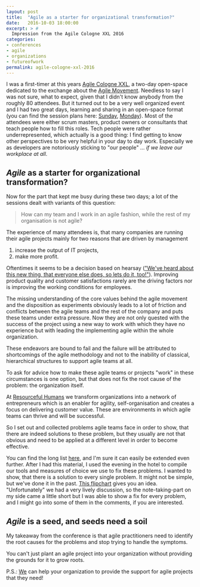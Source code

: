 ```yaml
---
layout: post
title:  "Agile as a starter for organizational transformation?"
date:   2016-10-03 18:00:00
excerpt: > #
  Impression from the Agile Cologne XXL 2016
categories:
- conferences
- agile
- organizations
- futureofwork
permalink: agile-cologne-xxl-2016
---
```


I was a first-timer at this years [Agile Cologne XXL][1], a two-day 
open-space dedicated to the exchange about the [Agile Movement][2].
Needless to say I was not sure, what to expect, given that I didn't
know anybody from the roughly 80 attendees. But it turned out to be
a very well organized event and I had two great days, learning and 
sharing in an open-space format (you can find the session plans here: 
[Sunday][su], [Monday][mo]). Most of the attendees were either scrum 
masters, product owners or consultants that teach people how to fill 
this roles. Tech people were rather underrepresented, which actually
is a good thing: I find getting to know other perspectives to be very
helpful in your day to day work. Especially we as developers are 
notoriously sticking to "our people" … *if we leave our workplace at
all*.

## *Agile* as a starter for organizational transformation?

Now for the part that kept me busy during these two days; a lot of the 
sessions dealt with variants of this question:
  
> How can my team and I work in an agile fashion, while the rest of my
> organisation is not agile?
 
The experience of many attendees is, that many companies are running 
their agile projects mainly for two reasons that are driven by management 

1. increase the output of IT projects, 
2. make more profit. 

Oftentimes it seems to be a decision based on hearsay (["We've heard 
about this new thing, that everyone else does, so lets do it, 
too!"][gap]). Improving product quality and customer satisfactions 
rarely are the driving factors nor is improving the working conditions 
for employees.

The missing understanding of the core values behind the agile movement
and the disposition as experiments obviously leads to a lot of friction 
and conflicts between the agile teams and the rest of the company and 
puts these teams under extra pressure. Now they are not only quested 
with the success of the project using a new way to work with which they 
have no experience but with leading the implementing agile within the 
whole organization. 

These endeavors are bound to fail and the failure will be attributed to
shortcomings of the agile methodology and not to the inability of 
classical, hierarchical structures to support agile teams at all.

To ask for advice how to make these agile teams or projects "work" in
these circumstances is one option, but that does not fix the root cause 
of the problem: the organization itself.

At [Resourceful Humans][RH] we transform organizations into a network of 
entrepreneurs which is an enabler for agility, self-organisation and 
creates a focus on delivering customer value. These are environments
in which agile teams can thrive and will be successful. 

So I set out and collected problems agile teams face in order to show,
that there are indeed solutions to these problem, but they usually are 
not that obvious and need to be applied at a different level in order
to become effective.

You can find the long list [here][probs], and I'm sure it can easily be 
extended even further. After I had this material, I used the evening in 
the hotel to compile our tools and measures of choice we use to fix 
these problems. I wanted to show, that there is a solution to every 
single problem. It might not be simple, but we've done it in the past. 
[This flipchart][solution] gives you an idea. "Unfortunately" we had a 
very lively discussion, so the note-taking-part on my side came a little 
short but I was able to show a fix for every problem, and I might go 
into some of them in the comments, if you are interested.

## *Agile* is a seed, and seeds need a soil

My takeaway from the conference is that agile practitioners need to 
identify the root causes for the problems and stop trying to handle the
symptoms.  

You can't just plant an agile project into your organization without 
providing the grounds for it to grow roots.
 
P.S.: [We][RH] can help your organization to provide the support for 
agile projects that they need!

[1]: http://agilecologne.de/
[2]: http://agilemanifesto.org/
[su]: https://www.flickr.com/photos/tacker/30109096515/in/album-72157671333742283/
[mo]: https://www.flickr.com/photos/tacker/29481516243/in/album-72157671333742283/
[gap]: http://geek-and-poke.com/geekandpoke/2016/4/26/finally-agile
[probs]: https://www.flickr.com/photos/tacker/29994987272/in/album-72157671333742283/
[solution]: https://www.flickr.com/photos/tacker/29481083554/in/album-72157671333742283/
[RH]: http://www.resourceful-humans.com/
